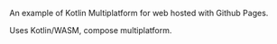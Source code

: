 An example of Kotlin Multiplatform for web hosted with Github Pages.

Uses Kotlin/WASM, compose multiplatform.
